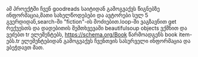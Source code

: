 ამ პროექტში ჩვენ goodreads საიტიდან გამოგვაქვს წიგნებზე ინფორმაცია,მათი სახელწოდებები და ავტორები სულ 5 გვერდიდან,search-ში "fiction"-ის მოძიებით.loop-ში ვაგზავნით get რექუესთს და დადებითის შემთხვევაში beautifulsoup objects ვქმნით და ვეძებთ tr ელემენტებს, https://schema.org/Book წარმოადგენს book item-ებს.tr ელემენტებიდან გამოგვაქვს ჩვენთვის სასურველი ინფორმაცია და ვბეჭდავთ მათ.
